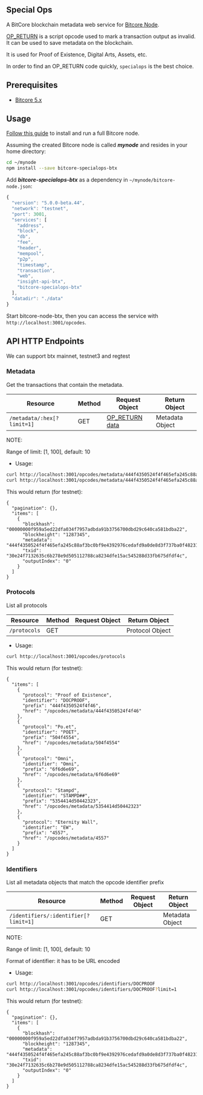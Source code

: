 ## Special Ops

A BitCore blockchain metadata web service
for [Bitcore Node](https://github.com/bitpay/bitcore-node).

[OP_RETURN](https://en.bitcoin.it/wiki/OP_RETURN) is a script opcode used to
mark a transaction output as invalid. It can be used to save metadata on the
blockchain.

It is used for Proof of Existence, Digital Arts, Assets, etc.

In order to find an OP_RETURN code quickly, `specialops` is the best choice.

## Prerequisites

- [Bitcore 5.x](https://github.com/bitpay/bitcore)

## Usage

[Follow this guide](https://blog.bitpay.com/bitcore-v5/) to install and run a
full Bitcore node.

Assuming the created Bitcore node is called ___mynode___ and resides in your
home directory:

```bash
cd ~/mynode
npm install --save bitcore-specialops-btx
```

Add ___bitcore-specialops-btx___ as a dependency in `~/mynode/bitcore-node.json`:

```javascript
{
  "version": "5.0.0-beta.44",
  "network": "testnet",
  "port": 3001,
  "services": [
    "address",
    "block",
    "db",
    "fee",
    "header",
    "mempool",
    "p2p",
    "timestamp",
    "transaction",
    "web",
    "insight-api-btx",
    "bitcore-specialops-btx"
  ],
  "datadir": "./data"
}
```

Start bitcore-node-btx, then you can access the service with `http://localhost:3001/opcodes`.

## API HTTP Endpoints

We can support btx mainnet, testnet3 and regtest

### Metadata

Get the transactions that contain the metadata.

Resource | Method | Request Object | Return Object
-------- | -------|----------------|---------------
`/metadata/:hex[?limit=1]` | GET | [OP_RETURN data](https://bitcore.io/api/lib/transaction#Transaction+addData) | Metadata Object

NOTE:

Range of limit: [1, 100], default: 10

* Usage:

```bash
curl http://localhost:3001/opcodes/metadata/444f4350524f4f465efa245c88af3bc0bf9e4392976cedafd9a0de8d3f737ba0f48231b0f9262110
curl http://localhost:3001/opcodes/metadata/444f4350524f4f465efa245c88af3bc0bf9e4392976cedafd9a0de8d3f737ba0f48231b0f9262110?limit=1
```

This would return (for testnet):

```
{
  "pagination": {},
  "items": [
    {
      "blockhash": "00000000f959a5ed22dfa034f7957adbda91b3756700dbd29c640ca581bdba22",
      "blockheight": "1287345",
      "metadata": "444f4350524f4f465efa245c88af3bc0bf9e4392976cedafd9a0de8d3f737ba0f48231b0f9262110",
      "txid": "30e24f7132635c6b278e9d505112788ca8234dfe15ac545288d33fb675dfdf4c",
      "outputIndex": "0"
    }
  ]
}
```

### Protocols
List all protocols

Resource     | Method | Request Object | Return Object
------------ | -------|----------------|---------------
`/protocols` | GET    |                | Protocol Object

* Usage:

```bash
curl http://localhost:3001/opcodes/protocols
```

This would return (for testnet):

```
{
  "items": [
    {
      "protocol": "Proof of Existence",
      "identifier": "DOCPROOF",
      "prefix": "444f4350524f4f46",
      "href": "/opcodes/metadata/444f4350524f4f46"
    },
    {
      "protocol": "Po.et",
      "identifier": "POET",
      "prefix": "504f4554",
      "href": "/opcodes/metadata/504f4554"
    },
    {
      "protocol": "Omni",
      "identifier": "Omni",
      "prefix": "6f6d6e69",
      "href": "/opcodes/metadata/6f6d6e69"
    },
    {
      "protocol": "Stampd",
      "identifier": "STAMPD##",
      "prefix": "5354414d50442323",
      "href": "/opcodes/metadata/5354414d50442323"
    },
    {
      "protocol": "Eternity Wall",
      "identifier": "EW",
      "prefix": "4557",
      "href": "/opcodes/metadata/4557"
    }
  ]
}
```

### Identifiers

List all metadata objects that match the opcode identifier prefix

Resource | Method | Request Object | Return Object
-------- | -------|----------------|---------------
`/identifiers/:identifier[?limit=1]` | GET |  | Metadata Object

NOTE:

Range of limit: [1, 100], default: 10

Format of identifier: it has to be URL encoded

* Usage:

```bash
curl http://localhost:3001/opcodes/identifiers/DOCPROOF
curl http://localhost:3001/opcodes/identifiers/DOCPROOF?limit=1
```

This would return (for testnet):

```
{
  "pagination": {},
  "items": [
    {
      "blockhash": "00000000f959a5ed22dfa034f7957adbda91b3756700dbd29c640ca581bdba22",
      "blockheight": "1287345",
      "metadata": "444f4350524f4f465efa245c88af3bc0bf9e4392976cedafd9a0de8d3f737ba0f48231b0f9262110",
      "txid": "30e24f7132635c6b278e9d505112788ca8234dfe15ac545288d33fb675dfdf4c",
      "outputIndex": "0"
    }
  ]
}
```
